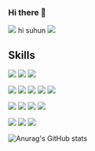 ### Hi there 👋
<img src="https://capsule-render.vercel.app/api?type=waving&color=BDBDC8&height=150&section=header" />
hi suhun
<img src="https://capsule-render.vercel.app/api?type=waving&color=BDBDC8&height=150&section=footer" />

## Skills
<a href="https://simpleicons.org/" target="_blank"><img src="https://img.shields.io/badge/Java-13448F?style=flat-square&logo=openjdk&logoColor=white"/></a>
<a href="https://simpleicons.org/" target="_blank"><img src="https://img.shields.io/badge/SpringBoot-6DB33F?style=flat-square&logo=SpringBoot&logoColor=white"/></a>
<a href="https://simpleicons.org/" target="_blank"><img src="https://img.shields.io/badge/Python-3776AB?style=flat-square&logo=python&logoColor=white"/></a>

<a href="https://simpleicons.org/" target="_blank"><img src="https://img.shields.io/badge/HTML5-E34F26?style=flat-square&logo=html5&logoColor=white"/></a>
<a href="https://simpleicons.org/" target="_blank"><img src="https://img.shields.io/badge/CSS3-1572B6?style=flat-square&logo=css3&logoColor=white"/></a>
<a href="https://simpleicons.org/" target="_blank"><img src="https://img.shields.io/badge/JavaScript-F7DF1E?style=flat-square&logo=JavaScript&logoColor=black"/></a>
<a href="https://simpleicons.org/" target="_blank"><img src="https://img.shields.io/badge/jQuery-0769AD?style=flat-square&logo=jquery&logoColor=white"/></a>
<a href="https://simpleicons.org/" target="_blank"><img src="https://img.shields.io/badge/React-20232A?style=flat-square&logo=react&logoColor=61DAFB"/></a>
 
<a href="https://simpleicons.org/" target="_blank"><img src="https://img.shields.io/badge/MySQL-4479A1?style=flat-square&logo=mysql&logoColor=white"/></a>
<a href="https://simpleicons.org/" target="_blank"><img src="https://img.shields.io/badge/Eclipse%20IDE-2C2255?style=flat-square&logo=eclipseide&logoColor=white"/></a>
<a href="https://simpleicons.org/" target="_blank"><img src="https://img.shields.io/badge/Visual%20Studio%20Code-007ACC?style=flat-square&logo=visualstudiocode&logoColor=white"/></a>
<a href="https://simpleicons.org/" target="_blank"><img src="https://img.shields.io/badge/IntelliJ%20IDEA-000000?style=flat-square&logo=intellij-idea&logoColor=white"/></a>
  
<a href="https://simpleicons.org/" target="_blank"><img src="https://img.shields.io/badge/Oracle-F80000?style=flat-square&logo=oracle&logoColor=white"/></a>
<a href="https://simpleicons.org/" target="_blank"><img src="https://img.shields.io/badge/GitHub-181717?style=flat-square&logo=github&logoColor=white"/></a>
<a><img src="https://img.shields.io/badge/Notion-000000?style=flat-square&logo=notion&logoColor=white"/></a>


![Anurag's GitHub stats](https://github-readme-stats.vercel.app/api?username=rlatngjs8&show_icons=true&theme=shadow_blue&locale=kr&hide=stars,contribs)

<!--
**rlatngjs8/rlatngjs8** is a ✨ _special_ ✨ repository because its `README.md` (this file) appears on your GitHub profile.

Here are some ideas to get you started:

- 🔭 I’m currently working on ...
- 🌱 I’m currently learning ...
- 👯 I’m looking to collaborate on ...
- 🤔 I’m looking for help with ...
- 💬 Ask me about ...
- 📫 How to reach me: ...
- 😄 Pronouns: ...
- ⚡ Fun fact: ...
-->
